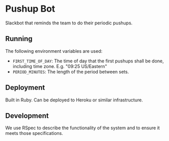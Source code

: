

# Pushup Bot

Slackbot that reminds the team to do their periodic pushups.

## Running

The following environment variables are used:

- `FIRST_TIME_OF_DAY`: The time of day that the first pushups shall be done, including time zone. E.g. "09:25 US/Eastern"
- `PERIOD_MINUTES`: The length of the period between sets.

## Deployment

Built in Ruby. Can be deployed to Heroku or similar infrastructure.

## Development

We use RSpec to describe the functionality of the system and to ensure it meets those specifications.
